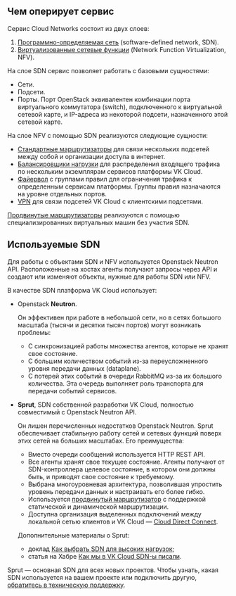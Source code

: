 ## Чем оперирует сервис

Сервис Cloud Networks состоит из двух слоев:

1. [Программно-определяемая сеть](https://ru.wikipedia.org/wiki/Программно-определяемая_сеть) (software-defined network, SDN).
1. [Виртуализованные сетевые функции](https://ru.wikipedia.org/wiki/Виртуализация_сетевых_функций) (Network Function Virtualization, NFV).

На слое SDN сервис позволяет работать с базовыми сущностями:

- Сети.
- Подсети.
- Порты. Порт OpenStack эквивалентен комбинации порта виртуального коммутатора (switch), подключенного к виртуальной сетевой карте, и IP-адреса из некоторой подсети, назначенного этой сетевой карте.

На слое NFV с помощью SDN реализуются следующие сущности:

- [Стандартные маршрутизаторы](../router) для связи нескольких подсетей между собой и организации доступа в интернет.
- [Балансировщики нагрузки](../load-balancer) для распределения входящего трафика по нескольким экземплярам сервисов платформы VK Cloud.
- [Файервол](../traffic-limiting) с группами правил для ограничения трафика к определенным сервисам платформы. Группы правил назначаются на уровне отдельных портов.
- [VPN](../vpn) для связи подсетей VK Cloud с клиентскими подсетями.

[Продвинутые маршрутизаторы](../router) реализуются с помощью специализированных виртуальных машин без участия SDN.

## Используемые SDN

Для работы с объектами SDN и NFV используется Openstack Neutron API. Расположенные на хостах агенты получают запросы через API и создают или изменяют объекты, нужные для работы SDN или NFV.

В качестве SDN платформа VK Cloud использует:

- Openstack **Neutron**.

  Он эффективен при работе в небольшой сети, но в сетях большого масштаба (тысячи и десятки тысяч портов) могут возникать проблемы:
  
  - C синхронизацией работы множества агентов, которые не хранят свое состояние.
  - С большим количеством событий из-за переусложненного уровня передачи данных (dataplane).
  - C потерей этих событий в очереди RabbitMQ из-за их большого количества. Эта очередь выполняет роль транспорта для передачи событий сервисов.

- **Sprut**, SDN собственной разработки VK Cloud, полностью совместимый с Openstack Neutron API.

  Он лишен перечисленных недостатков Openstack Neutron. Sprut обеспечивает стабильную работу сетей и сетевых функций поверх этих сетей на больших масштабах. Его преимущества:

  - Вместо очереди сообщений используется HTTP REST API.
  - Все агенты хранят свое текущее состояние. Агенты получают от SDN-контроллера целевое состояние, в котором они должны быть, и приводят свое состояние к требуемому.
  - Выбрана многоуровневая архитектура, позволившая упростить уровень передачи данных и настраивать его более гибко.
  - Используется [продвинутый маршрутизатор](../../use-cases/advanced-router/) с поддержкой статической и динамической маршрутизации.
  - Доступна организация выделенных подключений между локальной сетью клиентов и VK Cloud — [Cloud Direct Connect](https://cloud.vk.com/direct-connect).

  Дополнительные материалы о Sprut:
  
  - доклад [Как выбрать SDN для высоких нагрузок](https://www.youtube.com/watch?v=iqSXRZ8b_bk);
  - статья на Хабре [Как мы в VK Cloud SDN-ы писали](https://habr.com/ru/companies/vk/articles/763760/).

<info>

Sprut — основная SDN для всех новых проектов. Чтобы узнать, какая SDN используется на вашем проекте или подключить другую, [обратитесь в техническую поддержку](/ru/contacts).

</info>
